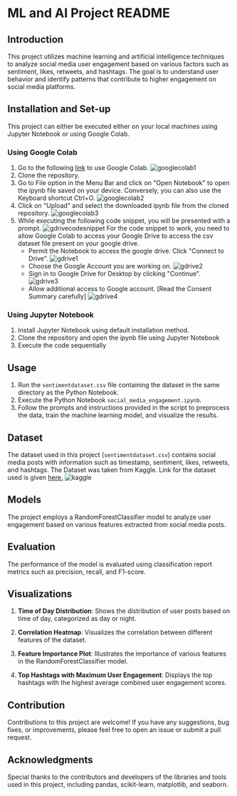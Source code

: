 # ML and AI Project README

## Introduction
This project utilizes machine learning and artificial intelligence techniques to analyze social media user engagement based on various factors such as sentiment, likes, retweets, and hashtags. The goal is to understand user behavior and identify patterns that contribute to higher engagement on social media platforms.

## Installation and Set-up
This project can either be executed either on your local machines using Jupyter Notebook or using Google Colab.

### Using Google Colab
1. Go to the following [link](https://colab.research.google.com/) to use Google Colab.
![googlecolab1](googlecolab1.png)
2. Clone the repository.
4. Go to File option in the Menu Bar and click on "Open Notebook" to open the ipynb file saved on your device. Conversely, you can also use the Keyboard shortcut Ctrl+O.
![googlecolab2](googlecolab2.png)
3. Click on "Upload" and select the downloaded ipynb file from the cloned repository.
![googlecolab3](googlecolab3.png)
4. While executing the following code snippet, you will be presented with a prompt. 
![gdrivecodesnippet](gdrivecodesnippet.png)
For the code snippet to work, you need to allow Google Colab to access your Google Drive to access the csv dataset file present on your google drive.
   - Permit the Notebook to access the google drive. Click "Connect to Drive".
   ![gdrive1](gdrive1.png)
   - Choose the Google Account you are working on.
   ![gdrive2](gdrive2.png)
   - Sign in to Google Drive for Desktop by clicking "Continue".
   ![gdrive3](gdrive3.png)
   - Allow additional access to Google account. [Read the Consent Summary carefully]
   ![gdrive4](gdrive4.png)


### Using Jupyter Notebook
1. Install Jupyter Notebook using default installation method.
2. Clone the repository and open the ipynb file using Jupyter Notebook
3. Execute the code sequentially

## Usage
1. Run the `sentimentdataset.csv` file containing the dataset in the same directory as the Python Notebook.
2. Execute the Python Notebook `social_media_engagement.ipynb`.
3. Follow the prompts and instructions provided in the script to preprocess the data, train the machine learning model, and visualize the results.

## Dataset
The dataset used in this project (`sentimentdataset.csv`) contains social media posts with information such as timestamp, sentiment, likes, retweets, and hashtags. The Dataset was taken from Kaggle. Link for the dataset used is given [here.](https://www.kaggle.com/datasets/kashishparmar02/social-media-sentiments-analysis-dataset/data)
![kaggle](kaggle.png)

## Models
The project employs a RandomForestClassifier model to analyze user engagement based on various features extracted from social media posts.

## Evaluation
The performance of the model is evaluated using classification report metrics such as precision, recall, and F1-score.

## Visualizations
1. **Time of Day Distribution**: Shows the distribution of user posts based on time of day, categorized as day or night.

2. **Correlation Heatmap**: Visualizes the correlation between different features of the dataset.

3. **Feature Importance Plot**: Illustrates the importance of various features in the RandomForestClassifier model.

4. **Top Hashtags with Maximum User Engagement**: Displays the top hashtags with the highest average combined user engagement scores.

## Contribution
Contributions to this project are welcome! If you have any suggestions, bug fixes, or improvements, please feel free to open an issue or submit a pull request.

## Acknowledgments
Special thanks to the contributors and developers of the libraries and tools used in this project, including pandas, scikit-learn, matplotlib, and seaborn.
